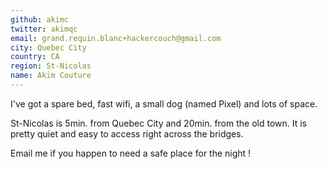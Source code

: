 ```yaml
---
github: akimc
twitter: akimqc
email: grand.requin.blanc+hackercouch@gmail.com
city: Quebec City
country: CA
region: St-Nicolas
name: Akim Couture
---
```


I've got a spare bed, fast wifi, a small dog (named Pixel) and lots of space.

St-Nicolas is 5min. from Quebec City and 20min. from the old town. It is pretty quiet and easy to access right across the bridges. 

Email me if you happen to need a safe place for the night !
